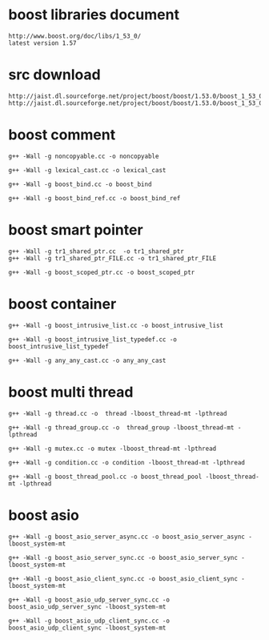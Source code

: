 # boost libraries document
    http://www.boost.org/doc/libs/1_53_0/
    latest version 1.57

# src download
    http://jaist.dl.sourceforge.net/project/boost/boost/1.53.0/boost_1_53_0.tar.gz
    http://jaist.dl.sourceforge.net/project/boost/boost/1.53.0/boost_1_53_0.tar.gz



# boost comment
    g++ -Wall -g noncopyable.cc -o noncopyable
    
    g++ -Wall -g lexical_cast.cc -o lexical_cast
    
    g++ -Wall -g boost_bind.cc -o boost_bind 
    
    g++ -Wall -g boost_bind_ref.cc -o boost_bind_ref

# boost smart pointer
    g++ -Wall -g tr1_shared_ptr.cc  -o tr1_shared_ptr
    g++ -Wall -g tr1_shared_ptr_FILE.cc -o tr1_shared_ptr_FILE
    
    g++ -Wall -g boost_scoped_ptr.cc -o boost_scoped_ptr

# boost container
    g++ -Wall -g boost_intrusive_list.cc -o boost_intrusive_list
    
    g++ -Wall -g boost_intrusive_list_typedef.cc -o boost_intrusive_list_typedef
    
    g++ -Wall -g any_any_cast.cc -o any_any_cast 
    
# boost multi thread
    g++ -Wall -g thread.cc -o  thread -lboost_thread-mt -lpthread
    
    g++ -Wall -g thread_group.cc -o  thread_group -lboost_thread-mt -lpthread
    
    g++ -Wall -g mutex.cc -o mutex -lboost_thread-mt -lpthread
    
    g++ -Wall -g condition.cc -o condition -lboost_thread-mt -lpthread
    
    g++ -Wall -g boost_thread_pool.cc -o boost_thread_pool -lboost_thread-mt -lpthread

# boost asio
    g++ -Wall -g boost_asio_server_async.cc -o boost_asio_server_async -lboost_system-mt
    
    g++ -Wall -g boost_asio_server_sync.cc -o boost_asio_server_sync -lboost_system-mt
    
    g++ -Wall -g boost_asio_client_sync.cc -o boost_asio_client_sync -lboost_system-mt
    
    g++ -Wall -g boost_asio_udp_server_sync.cc -o boost_asio_udp_server_sync -lboost_system-mt 
    
    g++ -Wall -g boost_asio_udp_client_sync.cc -o boost_asio_udp_client_sync -lboost_system-mt
    
